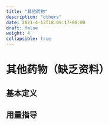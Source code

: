 ```yaml
---
title: "其他药物"
description: "others"
date: 2021-4-13T18:09:17+08:00
draft: false
weight: 4
collapsible: true
---
```


# 其他药物（缺乏资料）

## 基本定义

## 用量指导
